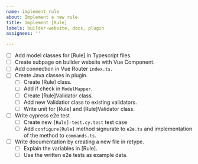 ```yaml
---
name: implement_rule
about: Implement a new rule.
title: Implement [Rule]
labels: builder-website, docs, plugin
assignees: ''

---
```


- [ ] Add model classes for [Rule] in Typescript files.
- [ ] Create subpage on builder website with Vue Component.
- [ ] Add connection in Vue Router `index.ts`.
- [ ] Create Java classes in plugin.
  - [ ] Create [Rule] class.
  - [ ] Add if check in `ModelMapper`.
  - [ ] Create [Rule]Validator class.
  - [ ] Add new Validatior class to existing validators.
  - [ ] Write unit for [Rule] and [Rule]Validator class.
- [ ] Write cypress e2e test
  - [ ] Create new `[Rule]-test.cy.test` test case
  - [ ] Add `configure[Rule]` method signurate to `e2e.ts` and implementation of the method to `commands.ts`.
- [ ] Write documentation by creating a new file in retype.
  - [ ] Explain the variables in [Rule].
  - [ ] Use the written e2e tests as example data.
